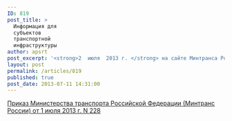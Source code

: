 ```yaml
---
ID: 819
post_title: >
  Информация для
  субъектов
  транспортной
  инфраструктуры
author: apsrt
post_excerpt: '<strong>2  июля  2013 г. </strong> на сайте Минтранса России размещена информация для субъектов транспортной инфраструктуры и перевозчиков  о переносе срока действия приказа  Минтранса России от 19.07.2012 г. № 243 «Об утверждении порядка формирования и ведения автоматизированных централизованных баз персональных данных о пассажирах, а также предоставления содержащихся в них данных».  Срок действия приказа перенесен с 1 июля 2013 г. на 1 декабря 2013 г.'
layout: post
permalink: /articles/819
published: true
post_date: 2013-07-11 14:31:00
---
```

[<span style="text-decoration:underline;"> Приказ Министерства транспорта Российской Федерации (Минтранс России) от 1 июля 2013 г. N 228</span>][1]

 [1]: http://www.apsrt.ru/docs/r435.doc